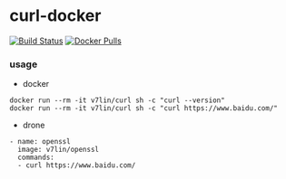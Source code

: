 # curl-docker

[![Build Status](https://cloud.drone.io/api/badges/v7lin/curl-docker/status.svg)](https://cloud.drone.io/v7lin/curl-docker)
[![Docker Pulls](https://img.shields.io/docker/pulls/v7lin/curl.svg)](https://hub.docker.com/r/v7lin/curl)

### usage

* docker

````
docker run --rm -it v7lin/curl sh -c "curl --version"
docker run --rm -it v7lin/curl sh -c "curl https://www.baidu.com/"
````

* drone

````
- name: openssl
  image: v7lin/openssl
  commands:
  - curl https://www.baidu.com/
````